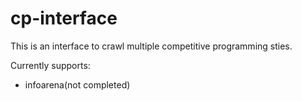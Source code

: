 # cp-interface

This is an interface to crawl multiple competitive programming sties.

Currently supports:
* infoarena(not completed)


